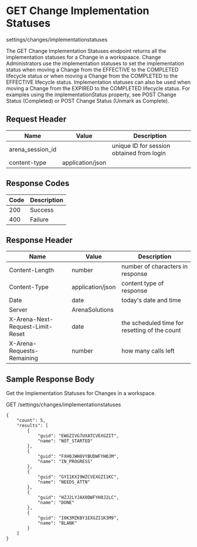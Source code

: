 # GET Change Implementation Statuses
settings/changes/implementationstatuses

The GET Change Implementation Statuses endpoint returns all the implementation statuses for a Change in a workspaace. Change Administrators use the implementation statuses to set the implementation status when moving a Change from the EFFECTIVE to the COMPLETED lifecycle status or when moving a Change from the COMPLETED to the EFFECTIVE lifecycle status. Implementation statuses can also be used when moving a Change from the EXPIRED to the COMPLETED lifecycle status. For examples using the implementationStatus property, see POST Change Status \(Completed\) or POST Change Status \(Unmark as Complete\).

## Request Header

| Name  | Value  | Description  |
|  --- |  --- |  --- | 
| arena_session_id  |   | unique ID for session obtained from login  |
| content-type  | application/json  |   |

## Response Codes

| Code  | Description  |
|  --- |  --- | 
| 200  | Success  |
| 400  | Failure  |

## Response Header

| Name  | Value  | Description  |
|  --- |  --- |  --- | 
| Content-Length  | number  | number of characters in response  |
| Content-Type  | application/json  | content type of response  |
| Date  | date  | today's date and time  |
| Server  | ArenaSolutions  |   |
| X-Arena-Next-Request-Limit-Reset   | date  | the scheduled time for resetting of the count  |
| X-Arena-Requests-Remaining   | number  | how many calls left  |

## Sample Response Body
Get the Implementation Statuses for Changes in a workspace.

GET /settings/changes/implementationstatuses

```
{
    "count": 5,
    "results": [
        {
            "guid": "EWGZIVG7UXATCVEXGZIT",
            "name": "NOT_STARTED"
        },
        {
            "guid": "FXH0JWH8VYBUDWFYH0JM",
            "name": "IN_PROGRESS"
        },
        {
            "guid": "GYI1KXI9WZCVEXGZI1KC",
            "name": "NEEDS_ATTN"
        },
        {
            "guid": "HZJ2LYJAX0DWFYH0J2LC",
            "name": "DONE"
        },
        {
            "guid": "I0K3MZKBY1EXGZI1K3M9",
            "name": "BLANK"
        }
    ]
}
```
